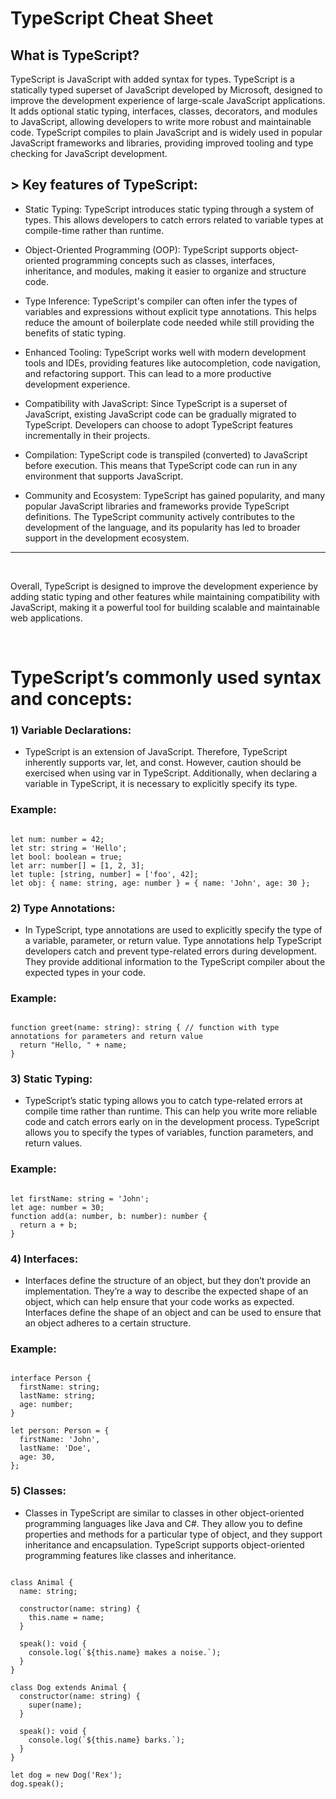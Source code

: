 # TypeScript Cheat Sheet

## What is TypeScript?

<p>TypeScript is JavaScript with added syntax for types. TypeScript is a statically typed superset of JavaScript developed by Microsoft, designed to improve the development experience of large-scale JavaScript applications. It adds optional static typing, interfaces, classes, decorators, and modules to JavaScript, allowing developers to write more robust and maintainable code. TypeScript compiles to plain JavaScript and is widely used in popular JavaScript frameworks and libraries, providing improved tooling and type checking for JavaScript development.</p>

## > Key features of TypeScript:

- Static Typing:
  TypeScript introduces static typing through a system of types. This allows developers to catch errors related to variable types at compile-time rather than runtime.

- Object-Oriented Programming (OOP): TypeScript supports object-oriented programming concepts such as classes, interfaces, inheritance, and modules, making it easier to organize and structure code.

- Type Inference: TypeScript's compiler can often infer the types of variables and expressions without explicit type annotations. This helps reduce the amount of boilerplate code needed while still providing the benefits of static typing.

- Enhanced Tooling: TypeScript works well with modern development tools and IDEs, providing features like autocompletion, code navigation, and refactoring support. This can lead to a more productive development experience.

- Compatibility with JavaScript: Since TypeScript is a superset of JavaScript, existing JavaScript code can be gradually migrated to TypeScript. Developers can choose to adopt TypeScript features incrementally in their projects.

- Compilation: TypeScript code is transpiled (converted) to JavaScript before execution. This means that TypeScript code can run in any environment that supports JavaScript.

- Community and Ecosystem: TypeScript has gained popularity, and many popular JavaScript libraries and frameworks provide TypeScript definitions. The TypeScript community actively contributes to the development of the language, and its popularity has led to broader support in the development ecosystem.

---

<br/>
<p>Overall, TypeScript is designed to improve the development experience by adding static typing and other features while maintaining compatibility with JavaScript, making it a powerful tool for building scalable and maintainable web applications.</p>
<br/>

# TypeScript’s commonly used syntax and concepts:

### 1) Variable Declarations:

- TypeScript is an extension of JavaScript. Therefore, TypeScript inherently supports var, let, and const. However, caution should be exercised when using var in TypeScript. Additionally, when declaring a variable in TypeScript, it is necessary to explicitly specify its type.

### Example:

<pre><code>
let num: number = 42;
let str: string = 'Hello';
let bool: boolean = true;
let arr: number[] = [1, 2, 3];
let tuple: [string, number] = ['foo', 42];
let obj: { name: string, age: number } = { name: 'John', age: 30 };
</code></pre>

### 2) Type Annotations:

- In TypeScript, type annotations are used to explicitly specify the type of a variable, parameter, or return value. Type annotations help TypeScript developers catch and prevent type-related errors during development. They provide additional information to the TypeScript compiler about the expected types in your code.

### Example:

<pre><code>
function greet(name: string): string { // function with type annotations for parameters and return value
  return "Hello, " + name;
}
</code></pre>

### 3) Static Typing:

- TypeScript’s static typing allows you to catch type-related errors at compile time rather than runtime. This can help you write more reliable code and catch errors early on in the development process. TypeScript allows you to specify the types of variables, function parameters, and return values.

### Example:

<pre><code>
let firstName: string = 'John';
let age: number = 30;
function add(a: number, b: number): number {
  return a + b;
}
</code></pre>

### 4) Interfaces:

- Interfaces define the structure of an object, but they don’t provide an implementation. They’re a way to describe the expected shape of an object, which can help ensure that your code works as expected. Interfaces define the shape of an object and can be used to ensure that an object adheres to a certain structure.

### Example:

<pre><code>
interface Person {
  firstName: string;
  lastName: string;
  age: number;
}

let person: Person = {
  firstName: 'John',
  lastName: 'Doe',
  age: 30,
};
</code></pre>

### 5) Classes:

- Classes in TypeScript are similar to classes in other object-oriented programming languages like Java and C#. They allow you to define properties and methods for a particular type of object, and they support inheritance and encapsulation. TypeScript supports object-oriented programming features like classes and inheritance.

<pre><code>
class Animal {
  name: string;

  constructor(name: string) {
    this.name = name;
  }

  speak(): void {
    console.log(`${this.name} makes a noise.`);
  }
}

class Dog extends Animal {
  constructor(name: string) {
    super(name);
  }

  speak(): void {
    console.log(`${this.name} barks.`);
  }
}

let dog = new Dog('Rex');
dog.speak();
</code></pre>
